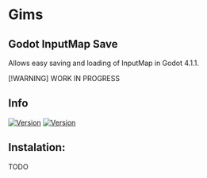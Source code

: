 # Gims
## Godot InputMap Save
Allows easy saving and loading of InputMap in Godot 4.1.1.

[!WARNING] WORK IN PROGRESS

## Info
[![Version](https://img.shields.io/badge/0.1-Plugin_version-orange.svg)](https://github.com/Mateusz-Dera/Gims)
[![Version](https://img.shields.io/badge/4.1.1-Godot_version-blue.svg)](https://github.com/Mateusz-Dera/Gims)

## Instalation:
TODO